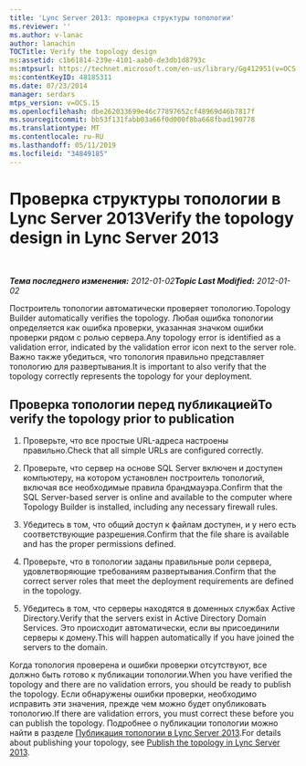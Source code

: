 ```yaml
---
title: 'Lync Server 2013: проверка структуры топологии'
ms.reviewer: ''
ms.author: v-lanac
author: lanachin
TOCTitle: Verify the topology design
ms:assetid: c1b61814-239e-4101-aab0-de3db1d8793c
ms:mtpsurl: https://technet.microsoft.com/en-us/library/Gg412951(v=OCS.15)
ms:contentKeyID: 48185311
ms.date: 07/23/2014
manager: serdars
mtps_version: v=OCS.15
ms.openlocfilehash: dbe262033699e46c77897652cf48969d46b7817f
ms.sourcegitcommit: bb53f131fabb03a66f0d000f8ba668fbad190778
ms.translationtype: MT
ms.contentlocale: ru-RU
ms.lasthandoff: 05/11/2019
ms.locfileid: "34849185"
---
```

<div data-xmlns="http://www.w3.org/1999/xhtml">

<div class="topic" data-xmlns="http://www.w3.org/1999/xhtml" data-msxsl="urn:schemas-microsoft-com:xslt" data-cs="http://msdn.microsoft.com/en-us/">

<div data-asp="http://msdn2.microsoft.com/asp">

# <a name="verify-the-topology-design-in-lync-server-2013"></a><span data-ttu-id="a0d11-102">Проверка структуры топологии в Lync Server 2013</span><span class="sxs-lookup"><span data-stu-id="a0d11-102">Verify the topology design in Lync Server 2013</span></span>

</div>

<div id="mainSection">

<div id="mainBody">

<span> </span>

<span data-ttu-id="a0d11-103">_**Тема последнего изменения:** 2012-01-02_</span><span class="sxs-lookup"><span data-stu-id="a0d11-103">_**Topic Last Modified:** 2012-01-02_</span></span>

<span data-ttu-id="a0d11-104">Построитель топологии автоматически проверяет топологию.</span><span class="sxs-lookup"><span data-stu-id="a0d11-104">Topology Builder automatically verifies the topology.</span></span> <span data-ttu-id="a0d11-105">Любая ошибка топологии определяется как ошибка проверки, указанная значком ошибки проверки рядом с ролью сервера.</span><span class="sxs-lookup"><span data-stu-id="a0d11-105">Any topology error is identified as a validation error, indicated by the validation error icon next to the server role.</span></span> <span data-ttu-id="a0d11-106">Важно также убедиться, что топология правильно представляет топологию для развертывания.</span><span class="sxs-lookup"><span data-stu-id="a0d11-106">It is important to also verify that the topology correctly represents the topology for your deployment.</span></span>

<div>

## <a name="to-verify-the-topology-prior-to-publication"></a><span data-ttu-id="a0d11-107">Проверка топологии перед публикацией</span><span class="sxs-lookup"><span data-stu-id="a0d11-107">To verify the topology prior to publication</span></span>

1.  <span data-ttu-id="a0d11-108">Проверьте, что все простые URL-адреса настроены правильно.</span><span class="sxs-lookup"><span data-stu-id="a0d11-108">Check that all simple URLs are configured correctly.</span></span>

2.  <span data-ttu-id="a0d11-109">Проверьте, что сервер на основе SQL Server включен и доступен компьютеру, на котором установлен построитель топологий, включая все необходимые правила брандмауэра.</span><span class="sxs-lookup"><span data-stu-id="a0d11-109">Confirm that the SQL Server-based server is online and available to the computer where Topology Builder is installed, including any necessary firewall rules.</span></span>

3.  <span data-ttu-id="a0d11-110">Убедитесь в том, что общий доступ к файлам доступен, и у него есть соответствующие разрешения.</span><span class="sxs-lookup"><span data-stu-id="a0d11-110">Confirm that the file share is available and has the proper permissions defined.</span></span>

4.  <span data-ttu-id="a0d11-111">Проверьте, что в топологии заданы правильные роли сервера, удовлетворяющие требованиям развертывания.</span><span class="sxs-lookup"><span data-stu-id="a0d11-111">Confirm that the correct server roles that meet the deployment requirements are defined in the topology.</span></span>

5.  <span data-ttu-id="a0d11-112">Убедитесь в том, что серверы находятся в доменных службах Active Directory.</span><span class="sxs-lookup"><span data-stu-id="a0d11-112">Verify that the servers exist in Active Directory Domain Services.</span></span> <span data-ttu-id="a0d11-113">Это происходит автоматически, если вы присоединили серверы к домену.</span><span class="sxs-lookup"><span data-stu-id="a0d11-113">This will happen automatically if you have joined the servers to the domain.</span></span>

<span data-ttu-id="a0d11-114">Когда топология проверена и ошибки проверки отсутствуют, все должно быть готово к публикации топологии.</span><span class="sxs-lookup"><span data-stu-id="a0d11-114">When you have verified the topology and there are no validation errors, you should be ready to publish the topology.</span></span> <span data-ttu-id="a0d11-115">Если обнаружены ошибки проверки, необходимо исправить эти значения, прежде чем можно будет опубликовать топологию.</span><span class="sxs-lookup"><span data-stu-id="a0d11-115">If there are validation errors, you must correct these before you can publish the topology.</span></span> <span data-ttu-id="a0d11-116">Подробнее о публикации топологии можно найти в разделе [Публикация топологии в Lync Server 2013](lync-server-2013-publish-the-topology.md).</span><span class="sxs-lookup"><span data-stu-id="a0d11-116">For details about publishing your topology, see [Publish the topology in Lync Server 2013](lync-server-2013-publish-the-topology.md).</span></span>

</div>

</div>

<span> </span>

</div>

</div>

</div>


